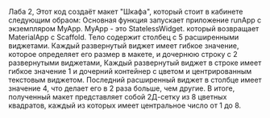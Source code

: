 Лаба 2, Этот код создаёт макет "Шкафа", который стоит в кабинете следующим обраом: 
Основная функция запускает приложение runApp с экземпляром MyApp.
MyApp - это StatelessWidget. который возвращает MaterialApp с Scaffold.
Тело содержит столбец с 5 расширенными виджетами.
Каждый развернутый виджет имеет гибкое значение, которое определяет его размер в макете, и дочернюю строку с 2 развернутыми виджетами,
Каждый развернутый виджет в строке имеет гибкое значение 1 и дочерний контейнер с цветом и центрированным текстовым виджетом.
Последний расширенный виджет в столбце имеет значение 4, что делает его в 2 раза больше, чем другие.
В итоге, полученный макет представляет собой 2Д-сетку из 8 цветных квадратов, каждый из которых имеет центральное число от 1 до 8.
